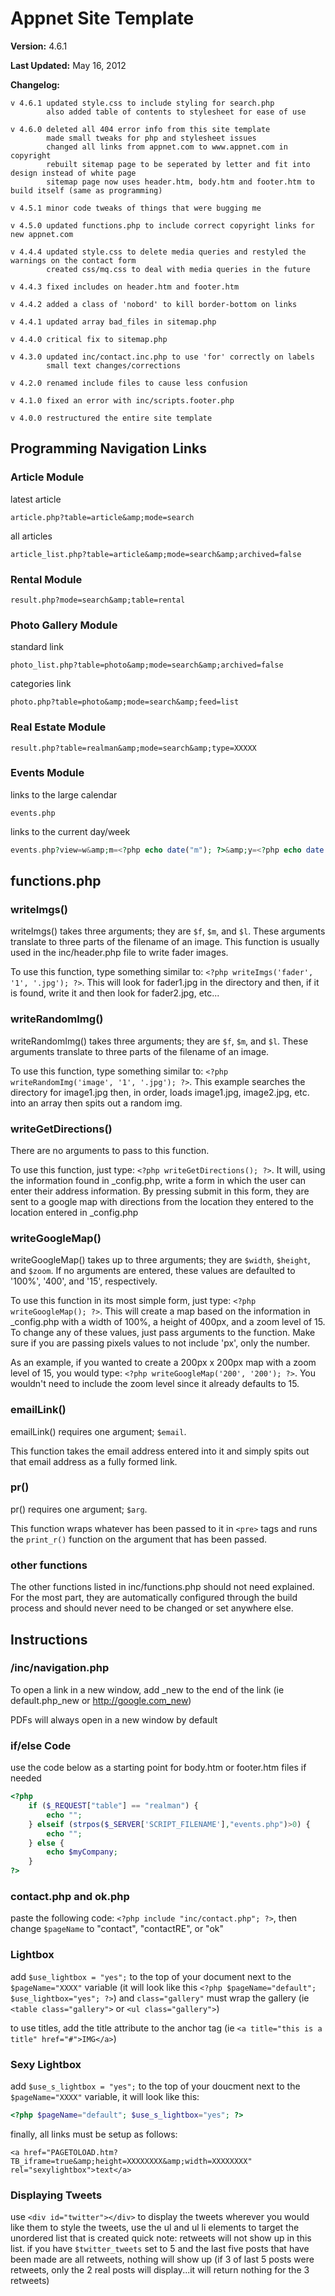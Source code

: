 # Appnet Site Template

**Version:**        4.6.1

**Last Updated:**   May 16, 2012

**Changelog:**

    v 4.6.1 updated style.css to include styling for search.php
            also added table of contents to stylesheet for ease of use

    v 4.6.0 deleted all 404 error info from this site template
            made small tweaks for php and stylesheet issues
            changed all links from appnet.com to www.appnet.com in copyright
            rebuilt sitemap page to be seperated by letter and fit into design instead of white page
            sitemap page now uses header.htm, body.htm and footer.htm to build itself (same as programming)

    v 4.5.1 minor code tweaks of things that were bugging me

    v 4.5.0 updated functions.php to include correct copyright links for new appnet.com

    v 4.4.4 updated style.css to delete media queries and restyled the warnings on the contact form
            created css/mq.css to deal with media queries in the future

    v 4.4.3 fixed includes on header.htm and footer.htm

    v 4.4.2 added a class of 'nobord' to kill border-bottom on links

    v 4.4.1 updated array bad_files in sitemap.php

    v 4.4.0 critical fix to sitemap.php

    v 4.3.0 updated inc/contact.inc.php to use 'for' correctly on labels
            small text changes/corrections
    
    v 4.2.0 renamed include files to cause less confusion

    v 4.1.0 fixed an error with inc/scripts.footer.php

    v 4.0.0 restructured the entire site template



## Programming Navigation Links
	
### Article Module

latest article

    article.php?table=article&amp;mode=search

all articles

    article_list.php?table=article&amp;mode=search&amp;archived=false


### Rental Module
    result.php?mode=search&amp;table=rental
	

### Photo Gallery Module

standard link

    photo_list.php?table=photo&amp;mode=search&amp;archived=false

categories link

    photo.php?table=photo&amp;mode=search&amp;feed=list
	

### Real Estate Module

    result.php?table=realman&amp;mode=search&amp;type=XXXXX
	

### Events Module

links to the large calendar

    events.php

links to the current day/week

```php
events.php?view=w&amp;m=<?php echo date("m"); ?>&amp;y=<?php echo date("Y"); ?>&amp;d=<?php echo date("d"); ?>
```



## functions.php  

### writeImgs()

writeImgs() takes three arguments; they are `$f`, `$m`, and `$l`. These arguments translate to three parts of the filename of an image. This function is usually used in the inc/header.php file to write fader images.

To use this function, type something similar to: `<?php writeImgs('fader', '1', '.jpg'); ?>`. This will look for fader1.jpg in the directory and then, if it is found, write it and then look for fader2.jpg, etc...


### writeRandomImg()

writeRandomImg() takes three arguments; they are `$f`, `$m`, and `$l`. These arguments translate to three parts of the filename of an image.

To use this function, type something similar to: `<?php writeRandomImg('image', '1', '.jpg'); ?>`. This example searches the directory for image1.jpg then, in order, loads image1.jpg, image2.jpg, etc. into an array then spits out a random img.


### writeGetDirections()

There are no arguments to pass to this function.

To use this function, just type: `<?php writeGetDirections(); ?>`. It will, using the information found in _config.php, write a form in which the user can enter their address information. By pressing submit in this form, they are sent to a google map with directions from the location they entered to the location entered in _config.php



### writeGoogleMap()

writeGoogleMap() takes up to three arguments; they are `$width`, `$height`, and `$zoom`. If no arguments are entered, these values are defaulted to '100%', '400', and '15', respectively.

To use this function in its most simple form, just type: `<?php writeGoogleMap(); ?>`. This will create a map based on the information in _config.php with a width of 100%, a height of 400px, and a zoom level of 15. To change any of these values, just pass arguments to the function. Make sure if you are passing pixels values to not include 'px', only the number.

As an example, if you wanted to create a 200px x 200px map with a zoom level of 15, you would type: `<?php writeGoogleMap('200', '200'); ?>`. You wouldn't need to include the zoom level since it already defaults to 15.


### emailLink()

emailLink() requires one argument; `$email`.

This function takes the email address entered into it and simply spits out that email address as a fully formed link.


### pr()

pr() requires one argument; `$arg`.

This function wraps whatever has been passed to it in `<pre>` tags and runs the `print_r()` function on the argument that has been passed.


### other functions

The other functions listed in inc/functions.php should not need explained. For the most part, they are automatically configured through the build process and should never need to be changed or set anywhere else.



## Instructions  

### /inc/navigation.php

To open a link in a new window, add _new to the end of the link (ie default.php_new or http://google.com_new)

PDFs will always open in a new window by default


### if/else Code

use the code below as a starting point for body.htm or footer.htm files if needed

```php
<?php 
    if ($_REQUEST["table"] == "realman") {
        echo "";
    } elseif (strpos($_SERVER['SCRIPT_FILENAME'],"events.php")>0) {
        echo "";
    } else {
        echo $myCompany;
    }
?>
```


### contact.php and ok.php

paste the following code: `<?php include "inc/contact.php"; ?>`, then change `$pageName` to "contact", "contactRE", or "ok"


### Lightbox

add `$use_lightbox = "yes";` to the top of your document next to the `$pageName="XXXX"` variable (it will look like this `<?php $pageName="default"; $use_lightbox="yes"; ?>`) and `class="gallery"` must wrap the gallery (ie `<table class="gallery">` or `<ul class="gallery">`)

to use titles, add the title attribute to the anchor tag (ie `<a title="this is a title" href="#">IMG</a>`)
	

### Sexy Lightbox

add `$use_s_lightbox = "yes";` to the top of your doucment next to the `$pageName="XXXX"` variable, it will look like this:

```php
<?php $pageName="default"; $use_s_lightbox="yes"; ?>
```

finally, all links must be setup as follows:

    <a href="PAGETOLOAD.htm?TB_iframe=true&amp;height=XXXXXXXX&amp;width=XXXXXXXX" rel="sexylightbox">text</a> 


### Displaying Tweets

use `<div id="twitter"></div>` to display the tweets wherever you would like them to style the tweets, use the ul and ul li elements to target the unordered list that is created quick note: retweets will not show up in this list. if you have `$twitter_tweets` set to 5 and the last five posts that have been made are all retweets, nothing will show up (if 3 of last 5 posts were retweets, only the 2 real posts will display...it will return nothing for the 3 retweets)
